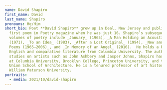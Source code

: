 ```yaml
---
name: David Shapiro
first_name: David
last_name: Shapiro
pronouns: He/Him
short_bio: Poet **David Shapiro** grew up in Deal, New Jersey and published his
  first poem in Poetry magazine when he was just 16. Shapiro’s subsequent
  volumes of poetry include _January_ (1965), _A Man Holding an Acoustic Panel_
  (1971), _To an Idea_ (1983), _After a Lost Original_ (1994), _New and Selected
  Poems (1965–2006)_, and _In Memory of an Angel_ (2016).  He holds a PhD in
  English and comparative literature from Columbia University. The author of
  studies on artists such as John Ashbery and Jasper Johns, Shapiro has taught
  at Columbia University, Brooklyn College, Princeton University, and the Cooper
  Union School of Architecture. He is a tenured professor of art history at
  William Paterson University.
portraits:
  - media: 2021/10/david-shapiro
---
```

